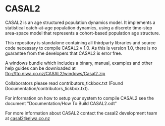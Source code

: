 CASAL2
====

CASAL2 is an age structured population dynamics model. It implements a statistical catch-at-age population dynamics, using a discrete time-step area-space model that represents a cohort-based population age structure. 


This repository is standalone containing all thirdparty libraries and source code necessary to compile CASAL2 v 1.0. As this is version 1.0, there is no guarantee from the developers that CASAL2 is error free.


A windows bundle which includes a binary, manual, examples and other help guides can be downloaded at ftp://ftp.niwa.co.nz/CASAL2/windows/Casal2.zip

Collaborators please read contributors_tickbox.txt (Found Documentation/contributors_tickbox.txt).

For information on how to setup your system to compile CASAL2 see the document "Documentation/How To Build CASAL2.odt"

For more information about CASAL2 contact the casal2 development team at casal2@niwa.co.nz
